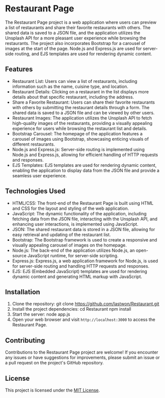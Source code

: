 # Restaurant Page

The Restaurant Page project is a web application where users can preview a list of restaurants and share their favorite restaurants with others. The shared data is saved to a JSON file, and the application utilizes the Unsplash API for a more pleasant user experience while browsing the restaurants. The project also incorporates Bootstrap for a carousel of images at the start of the page. Node.js and Express.js are used for server-side routing, and EJS templates are used for rendering dynamic content.

## Features

- Restaurant List: Users can view a list of restaurants, including information such as the name, cuisine type, and location.
- Restaurant Details: Clicking on a restaurant in the list displays more details about that specific restaurant, including the address.
- Share a Favorite Restaurant: Users can share their favorite restaurants with others by submitting the restaurant details through a form. The shared data is saved to a JSON file and can be viewed by other users.
- Restaurant Images: The application utilizes the Unsplash API to fetch high-quality images of the restaurants, providing a visually appealing experience for users while browsing the restaurant list and details.
- Bootstrap Carousel: The homepage of the application features a carousel of images using Bootstrap, showcasing enticing visuals of different restaurants.
- Node.js and Express.js: Server-side routing is implemented using Node.js and Express.js, allowing for efficient handling of HTTP requests and responses.
- EJS Templates: EJS templates are used for rendering dynamic content, enabling the application to display data from the JSON file and provide a seamless user experience.

## Technologies Used

- HTML/CSS: The front-end of the Restaurant Page is built using HTML and CSS for the layout and styling of the web application.
- JavaScript: The dynamic functionality of the application, including fetching data from the JSON file, interacting with the Unsplash API, and enhancing user interactions, is implemented using JavaScript.
- JSON: The shared restaurant data is stored in a JSON file, allowing for easy retrieval and updating of the restaurant list.
- Bootstrap: The Bootstrap framework is used to create a responsive and visually appealing carousel of images on the homepage.
- Node.js: The back-end of the application utilizes Node.js, an open-source JavaScript runtime, for server-side scripting.
- Express.js: Express.js, a web application framework for Node.js, is used for server-side routing and handling HTTP requests and responses.
- EJS: EJS (Embedded JavaScript) templates are used for rendering dynamic content and generating HTML markup with JavaScript.

## Installation

1. Clone the repository: git clone https://github.com/lastwon/Restaurant.git
2. Install the project dependencies:
cd Restaurant
npm install
3. Start the server:
node app.js
4. Open your web browser and visit `http://localhost:3000` to access the Restaurant Page.

## Contributing

Contributions to the Restaurant Page project are welcome! If you encounter any issues or have suggestions for improvements, please submit an issue or a pull request on the project's GitHub repository.

## License

This project is licensed under the [MIT License](LICENSE).

